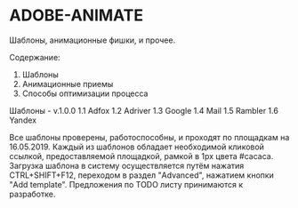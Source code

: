 # ADOBE-ANIMATE
Шаблоны, анимационные фишки, и прочее.

Содержание:
1. Шаблоны
2. Анимационные приемы
3. Способы оптимизации процесса

Шаблоны - v.1.0.0
  1.1 Adfox
  1.2 Adriver
  1.3 Google
  1.4 Mail
  1.5 Rambler
  1.6 Yandex
  
  Все шаблоны проверены, работоспособны, и проходят по площадкам на 16.05.2019. Каждый из шаблонов обладает необходимой кликовой ссылкой, предоставляемой площадкой, рамкой в 1px цвета #cacaca. Загрузка шаблона в систему осуществляется путём нажатия CTRL+SHIFT+F12, переходом в раздел "Advanced", нажатием кнопки "Add template". Предложения по TODO листу принимаются к разработке.
